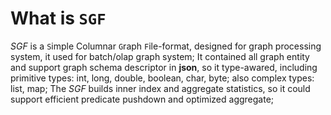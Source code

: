 # What is `SGF`
*SGF* is a `S`imple Columnar `G`raph `F`ile-format, designed for graph processing system, it used for 
batch/olap graph system; It contained all graph entity and support graph schema descriptor in **json**, so
it type-awared, including primitive types: int, long, double, boolean, char, byte; also complex types: list, map;
The *SGF* builds inner index and aggregate statistics, so it could support efficient predicate pushdown and optimized
 aggregate;
 
